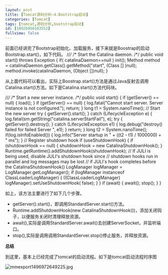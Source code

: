 ```yaml
---
layout: post
title: [Tomcat源码分析—4.Bootstrap启动]
categories: [Tomcat]
tags: [tomcat,源码分析,bootstrap启动]
id: [18926956183552]
fullview: false
---
```

前面已经讲完了Bootstrap初始化、加载服务，接下来就是Boostrap的启动Bootstrap.start()，如下代码。
//*/* /* Start the Catalina daemon. /*/ public void start() throws Exception { if( catalinaDaemon==null ) init(); Method method = catalinaDaemon.getClass().getMethod("start", (Class [] )null); method.invoke(catalinaDaemon, (Object [])null); }

从上面代码可以看出，实际上Boostrap.start()方法是通过Java反射去调用Catalina.start()方法。如下是Catalina.start()方法代码块。

//*/* /* Start a new server instance. /*/ public void start() { if (getServer() == null) { load(); } if (getServer() == null) { log.fatal("Cannot start server. Server instance is not configured."); return; } long t1 = System.nanoTime(); // Start the new server try { getServer().start(); } catch (LifecycleException e) { log.fatal(sm.getString("catalina.serverStartFail"), e); try { getServer().destroy(); } catch (LifecycleException e1) { log.debug("destroy() failed for failed Server ", e1); } return; } long t2 = System.nanoTime(); if(log.isInfoEnabled()) { log.info("Server startup in " + ((t2 - t1) / 1000000) + " ms"); } // Register shutdown hook if (useShutdownHook) { if (shutdownHook == null) { shutdownHook = new CatalinaShutdownHook(); } Runtime.getRuntime().addShutdownHook(shutdownHook); // If JULI is being used, disable JULI's shutdown hook since // shutdown hooks run in parallel and log messages may be lost // if JULI's hook completes before the CatalinaShutdownHook() LogManager logManager = LogManager.getLogManager(); if (logManager instanceof ClassLoaderLogManager) { ((ClassLoaderLogManager) logManager).setUseShutdownHook( false); } } if (await) { await(); stop(); } }

如上，该方法主要进行了如下几个步骤。

* getServer().start()，即调用StandardServer.start()方法。
* Runtime.addShutdownHook(new CatalinaShutdownHook())，添加关闭钩子，以便服务关闭时清理释放资源。
* await(),实际是调用StandardServer.await()去创建ServerSocket，并监听端口。
* stop(),实际是调用调用StandardServer.stop()停止服务，并释放资源。

**总结**

到这里，基本上已经完成了tomcat的启动流程。如下是tomcat启动流程时序图

![mmexport1496972649225.jpg](http://file.ctosb.com/upload/image/20170609/1496972822770016293.jpg "1496972822770016293.jpg")
